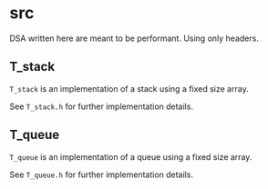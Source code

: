 # src

DSA written here are meant to be performant. Using only headers.

## T_stack

`T_stack` is an implementation of a stack using a fixed size array.

See `T_stack.h` for further implementation details.

## T_queue

`T_queue` is an implementation of a queue using a fixed size array.

See `T_queue.h` for further implementation details.
